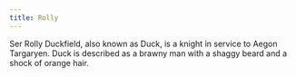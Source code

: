 ```yaml
---
title: Rolly
---
```


Ser Rolly Duckfield, also known as Duck, is a knight in service to Aegon Targaryen. Duck is described as a brawny man with a shaggy beard and a shock of orange hair. 


